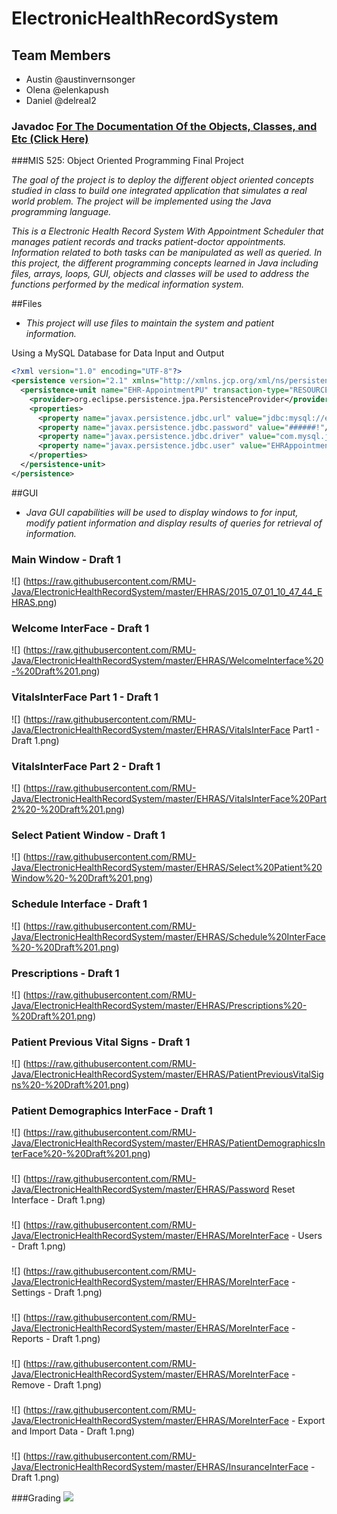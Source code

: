 # ElectronicHealthRecordSystem
## Team Members
* Austin @austinvernsonger
* Olena @elenkapush
* Daniel @delreal2

### Javadoc  [For The Documentation Of the Objects, Classes, and Etc (Click Here)](http://rmu-java.github.io/ElectronicHealthRecordSystem/)


###MIS 525:  Object Oriented Programming   Final Project

_The goal of the project is to deploy the different object oriented concepts studied in class to build one integrated application that simulates a real world problem. The project will be implemented using the Java programming language._

_This is a Electronic Health Record System With Appointment Scheduler that manages patient records and tracks patient-doctor appointments. Information related to both tasks can be manipulated as well as queried. In this project, the different programming concepts learned in Java including files, arrays, loops, GUI, objects and classes will be used to address the functions performed by the medical information system._

##Files
*  _This project will use files to maintain the system and patient information._


Using a MySQL Database for Data Input and Output

```XML
<?xml version="1.0" encoding="UTF-8"?>
<persistence version="2.1" xmlns="http://xmlns.jcp.org/xml/ns/persistence" xmlns:xsi="http://www.w3.org/2001/XMLSchema-instance" xsi:schemaLocation="http://xmlns.jcp.org/xml/ns/persistence http://xmlns.jcp.org/xml/ns/persistence/persistence_2_1.xsd">
  <persistence-unit name="EHR-AppointmentPU" transaction-type="RESOURCE_LOCAL">
    <provider>org.eclipse.persistence.jpa.PersistenceProvider</provider>
    <properties>
      <property name="javax.persistence.jdbc.url" value="jdbc:mysql://ehrappointment.c2q69yirrq2s.us-west-2.rds.amazonaws.com:3306/EHRAppointment?zeroDateTimeBehavior=convertToNull"/>
      <property name="javax.persistence.jdbc.password" value="######!"/>
      <property name="javax.persistence.jdbc.driver" value="com.mysql.jdbc.Driver"/>
      <property name="javax.persistence.jdbc.user" value="EHRAppointment"/>
    </properties>
  </persistence-unit>
</persistence>
```

##GUI
*  _Java GUI capabilities will be used to display windows to for input, modify patient information and display results of queries for retrieval of information._

### Main Window - Draft 1
![] (https://raw.githubusercontent.com/RMU-Java/ElectronicHealthRecordSystem/master/EHRAS/2015_07_01_10_47_44_EHRAS.png)

### Welcome InterFace - Draft 1
![] (https://raw.githubusercontent.com/RMU-Java/ElectronicHealthRecordSystem/master/EHRAS/WelcomeInterface%20-%20Draft%201.png)

### VitalsInterFace Part 1 - Draft 1
![] (https://raw.githubusercontent.com/RMU-Java/ElectronicHealthRecordSystem/master/EHRAS/VitalsInterFace Part1 - Draft 1.png)

### VitalsInterFace Part 2 - Draft 1
![] (https://raw.githubusercontent.com/RMU-Java/ElectronicHealthRecordSystem/master/EHRAS/VitalsInterFace%20Part2%20-%20Draft%201.png)

### Select Patient Window - Draft 1
![] (https://raw.githubusercontent.com/RMU-Java/ElectronicHealthRecordSystem/master/EHRAS/Select%20Patient%20Window%20-%20Draft%201.png)

### Schedule Interface - Draft 1
![] (https://raw.githubusercontent.com/RMU-Java/ElectronicHealthRecordSystem/master/EHRAS/Schedule%20InterFace%20-%20Draft%201.png)

### Prescriptions -  Draft 1
![] (https://raw.githubusercontent.com/RMU-Java/ElectronicHealthRecordSystem/master/EHRAS/Prescriptions%20-%20Draft%201.png)

### Patient Previous Vital Signs - Draft 1
![] (https://raw.githubusercontent.com/RMU-Java/ElectronicHealthRecordSystem/master/EHRAS/PatientPreviousVitalSigns%20-%20Draft%201.png)

### Patient Demographics InterFace - Draft 1
![] (https://raw.githubusercontent.com/RMU-Java/ElectronicHealthRecordSystem/master/EHRAS/PatientDemographicsInterFace%20-%20Draft%201.png)

###
![] (https://raw.githubusercontent.com/RMU-Java/ElectronicHealthRecordSystem/master/EHRAS/Password Reset Interface - Draft 1.png)

###
![] (https://raw.githubusercontent.com/RMU-Java/ElectronicHealthRecordSystem/master/EHRAS/MoreInterFace - Users - Draft 1.png)

###
![] (https://raw.githubusercontent.com/RMU-Java/ElectronicHealthRecordSystem/master/EHRAS/MoreInterFace - Settings - Draft 1.png)

###
![] (https://raw.githubusercontent.com/RMU-Java/ElectronicHealthRecordSystem/master/EHRAS/MoreInterFace - Reports - Draft 1.png)

###
![] (https://raw.githubusercontent.com/RMU-Java/ElectronicHealthRecordSystem/master/EHRAS/MoreInterFace - Remove - Draft 1.png)

###
![] (https://raw.githubusercontent.com/RMU-Java/ElectronicHealthRecordSystem/master/EHRAS/MoreInterFace - Export and Import Data - Draft 1.png)

###
![] (https://raw.githubusercontent.com/RMU-Java/ElectronicHealthRecordSystem/master/EHRAS/InsuranceInterFace -  Draft 1.png)




###Grading
![](http://i.imgur.com/uphy7DZ.png)





